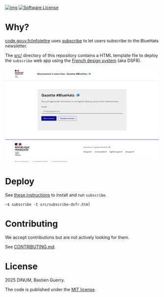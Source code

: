 [![img](https://img.shields.io/badge/code.gouv.fr-ouvert-mediumseagreen.svg)](https://code.gouv.fr/documentation/#quels-degres-douverture-pour-les-codes-sources)
[![Software License](https://img.shields.io/badge/Licence-EPL-green.svg)](https://githut.com/codegouvfr/subscribe-dsfr/tree/main/item/LICENSES/LICENSE.MIT.md)

# Why?

[code.gouv.fr/infolettre](https://code.gouv.fr/infolettre/) uses [subscribe](https://github.com/bzg/subscribe) to let users subscribe to the BlueHats newsletter.

The [src/](src/) directory of this repository contains a HTML template file to deploy the `subscribe` web app using the [French design system](https://github.com/GouvernementFR/dsfr/) (aka DSFR).

![Subscribe DSFR screenshot](subscribe-dsfr.png)

# Deploy

See [these instructions](https://github.com/bzg/subscribe?tab=readme-ov-file#install-and-run) to install and run `subscribe`.

    ~$ subscribe -I src/subscribe-dsfr.html

# Contributing

We accept contributions but are not actively looking for them.

See [CONTRIBUTING.md](CONTRIBUTING.md).

# License

2025 DINUM, Bastien Guerry.

The code is published under the [MIT license](LICENSES/LICENSE.MIT.md).
